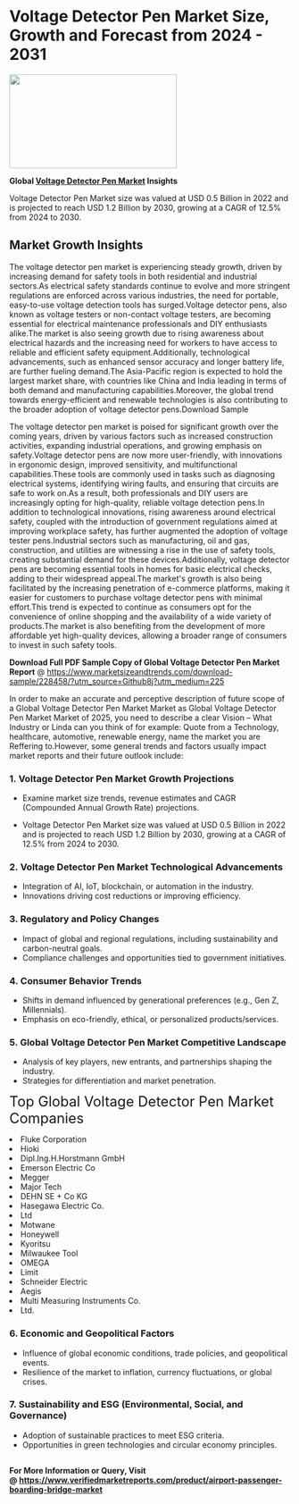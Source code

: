 <H1>Voltage Detector Pen Market Size, Growth and Forecast from 2024 - 2031</H1><img class="aligncenter size-medium wp-image-584254" src="https://thirdeyenews.in/wp-content/uploads/2024/09/Global-Market-Research-300x168.jpeg" alt="" width="300" height="168" /><p><strong>Global&nbsp;<a href="https://www.marketsizeandtrends.com/download-sample/228458/?utm_source=Github8j?utm_medium=225">Voltage Detector Pen Market</a> Insights</strong></p><p>Voltage Detector Pen Market size was valued at USD 0.5 Billion in 2022 and is projected to reach USD 1.2 Billion by 2030, growing at a CAGR of 12.5% from 2024 to 2030.</p><p><h2>Market Growth Insights</h2> <p>The voltage detector pen market is experiencing steady growth, driven by increasing demand for safety tools in both residential and industrial sectors.As electrical safety standards continue to evolve and more stringent regulations are enforced across various industries, the need for portable, easy-to-use voltage detection tools has surged.Voltage detector pens, also known as voltage testers or non-contact voltage testers, are becoming essential for electrical maintenance professionals and DIY enthusiasts alike.The market is also seeing growth due to rising awareness about electrical hazards and the increasing need for workers to have access to reliable and efficient safety equipment.Additionally, technological advancements, such as enhanced sensor accuracy and longer battery life, are further fueling demand.The Asia-Pacific region is expected to hold the largest market share, with countries like China and India leading in terms of both demand and manufacturing capabilities.Moreover, the global trend towards energy-efficient and renewable technologies is also contributing to the broader adoption of voltage detector pens.Download Sample</p> <p>The voltage detector pen market is poised for significant growth over the coming years, driven by various factors such as increased construction activities, expanding industrial operations, and growing emphasis on safety.Voltage detector pens are now more user-friendly, with innovations in ergonomic design, improved sensitivity, and multifunctional capabilities.These tools are commonly used in tasks such as diagnosing electrical systems, identifying wiring faults, and ensuring that circuits are safe to work on.As a result, both professionals and DIY users are increasingly opting for high-quality, reliable voltage detection pens.In addition to technological innovations, rising awareness around electrical safety, coupled with the introduction of government regulations aimed at improving workplace safety, has further augmented the adoption of voltage tester pens.Industrial sectors such as manufacturing, oil and gas, construction, and utilities are witnessing a rise in the use of safety tools, creating substantial demand for these devices.Additionally, voltage detector pens are becoming essential tools in homes for basic electrical checks, adding to their widespread appeal.The market's growth is also being facilitated by the increasing penetration of e-commerce platforms, making it easier for customers to purchase voltage detector pens with minimal effort.This trend is expected to continue as consumers opt for the convenience of online shopping and the availability of a wide variety of products.The market is also benefiting from the development of more affordable yet high-quality devices, allowing a broader range of consumers to invest in such safety tools.</p><p><span class=""><strong>Download Full PDF Sample Copy of Global Voltage Detector Pen Market Report</strong> @ <a href="https://www.marketsizeandtrends.com/download-sample/228458/?utm_source=Github8j?utm_medium=225" target="_blank">https://www.marketsizeandtrends.com/download-sample/228458/?utm_source=Github8j?utm_medium=225</a></span></p><p>In order to make an accurate and perceptive description of future scope of a Global&nbsp;Voltage Detector Pen Market Market as Global&nbsp;Voltage Detector Pen Market Market of 2025, you need to describe a clear Vision &ndash; What Industry or Linda can you think of for example: Quote from a Technology, healthcare, automotive, renewable energy, name the market you are Reffering to.However, some general trends and factors usually impact market reports and their future outlook include:</p><h3>1.&nbsp;<strong>Voltage Detector Pen Market Growth Projections</strong></h3><ul><li>Examine market size trends, revenue estimates and CAGR (Compounded Annual Growth Rate) projections.</li><li><p>Voltage Detector Pen Market size was valued at USD 0.5 Billion in 2022 and is projected to reach USD 1.2 Billion by 2030, growing at a CAGR of 12.5% from 2024 to 2030.</p></li></ul><h3>2.&nbsp;<strong>Voltage Detector Pen Market Technological Advancements</strong></h3><ul><li>Integration of AI, IoT, blockchain, or automation in the industry.</li><li>Innovations driving cost reductions or improving efficiency.</li></ul><h3>3.&nbsp;<strong>Regulatory and Policy Changes</strong></h3><ul><li>Impact of global and regional regulations, including sustainability and carbon-neutral goals.</li><li>Compliance challenges and opportunities tied to government initiatives.</li></ul><h3>4.&nbsp;<strong>Consumer Behavior Trends</strong></h3><ul><li>Shifts in demand influenced by generational preferences (e.g., Gen Z, Millennials).</li><li>Emphasis on eco-friendly, ethical, or personalized products/services.</li></ul><h3>5.&nbsp;<strong>Global Voltage Detector Pen Market Competitive Landscape</strong></h3><ul><li>Analysis of key players, new entrants, and partnerships shaping the industry.</li><li>Strategies for differentiation and market penetration.</li></ul><p data-pm-slice="1 1 []"><span style="color: inherit; font-family: inherit; font-size: 25px;">Top Global Voltage Detector Pen Market Companies</span></p><div class="" data-test-id=""><p><li>Fluke Corporation</li><li> Hioki</li><li> Dipl.Ing.H.Horstmann GmbH</li><li> Emerson Electric Co</li><li> Megger</li><li> Major Tech</li><li> DEHN SE + Co KG</li><li> Hasegawa Electric Co.</li><li> Ltd</li><li> Motwane</li><li> Honeywell</li><li> Kyoritsu</li><li> Milwaukee Tool</li><li> OMEGA</li><li> Limit</li><li> Schneider Electric</li><li> Aegis</li><li> Multi Measuring Instruments Co.</li><li> Ltd.</li></p></div><h3>6.&nbsp;<strong>Economic and Geopolitical Factors</strong></h3><ul><li>Influence of global economic conditions, trade policies, and geopolitical events.</li><li>Resilience of the market to inflation, currency fluctuations, or global crises.</li></ul><h3>7.&nbsp;<strong>Sustainability and ESG (Environmental, Social, and Governance)</strong></h3><ul><li>Adoption of sustainable practices to meet ESG criteria.</li><li>Opportunities in green technologies and circular economy principles.</li></ul><h2><strong style="font-size: 14px;">For More Information or Query, Visit @&nbsp;</strong><a style="background-color: #ffffff; font-size: 14px;" href="https://www.marketsizeandtrends.com/report/voltage-detector-pen-market/" target="_blank">https://www.verifiedmarketreports.com/product/airport-passenger-boarding-bridge-market</a></h2>